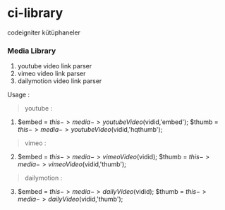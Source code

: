 ci-library
==========

codeigniter kütüphaneler

### Media Library
1.  youtube video link parser
2.  vimeo video link parser
3.  dailymotion video link parser


Usage :
> youtube :
1. $embed = $this->media->youtubeVideo($vidid,'embed');
   $thumb = $this->media->youtubeVideo($vidid,'hqthumb');
> vimeo : 
2. $embed = $this->media->vimeoVideo($vidid); 
   $thumb = $this->media->vimeoVideo($vidid,'thumb');
> dailymotion : 
3. $embed = $this->media->dailyVideo($vidid);
   $thumb = $this->media->dailyVideo($vidid,'thumb');
